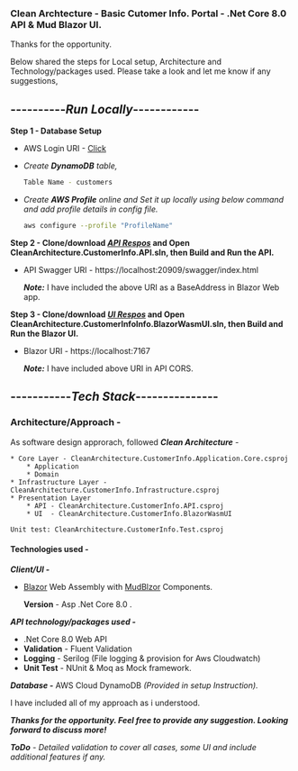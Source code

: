 ### Clean Archtecture  - Basic Cutomer Info. Portal - .Net Core 8.0 API & Mud Blazor UI.

Thanks for the opportunity.

Below shared the steps for Local setup, Architecture and Technology/packages used. Please take a look and let me know if any suggestions,

## ----------***Run Locally***------------

**Step 1 - Database Setup**
- AWS Login URI - [Click](https://eu-north-1.signin.aws.amazon.com/oauth?client_id=arn%3Aaws%3Asignin%3A%3A%3Aconsole%2Fcanvas&code_challenge=-m26WQEkVqwsCg763QAYC_Z6rt9OUnppe0_lYUnlgck&code_challenge_method=SHA-256&response_type=code&redirect_uri=https%3A%2F%2Fconsole.aws.amazon.com%2Fconsole%2Fhome%3FhashArgs%3D%2523%26isauthcode%3Dtrue%26nc2%3Dh_ct%26oauthStart%3D1721843669849%26src%3Dheader-signin%26state%3DhashArgsFromTB_eu-north-1_d5317d597a5dba4e)
- *Create **DynamoDB** table,*
  ```bash
  Table Name - customers
  ```

- *Create **AWS Profile** online and Set it up locally using below command and add profile details in config file.*
    ```bash
    aws configure --profile "ProfileName"
 
 
**Step 2 - Clone/download *[API Respos](https://github.com/rcadirvele/CleanArchitecture.CustomerInfoAPI.git)* and Open CleanArchitecture.CustomerInfo.API.sln, then Build and Run the API.**

- API Swagger URI - https://localhost:20909/swagger/index.html
    
    ***Note:*** I have included the above URI as a BaseAddress in Blazor Web app.


**Step 3 - Clone/download *[UI Respos](https://github.com/rcadirvele/CleanArchitecture.CustomerInfoUI.git)* and Open CleanArchitecture.CustomerInfoInfo.BlazorWasmUI.sln, then Build and Run the Blazor UI.**
- Blazor URI - https://localhost:7167

    ***Note:*** I have included above URI in API CORS.


## -----------***Tech Stack***---------------
### Architecture/Approach -

As software design approrach, followed ***Clean Architecture*** - 

    * Core Layer - CleanArchitecture.CustomerInfo.Application.Core.csproj
        * Application
        * Domain
    * Infrastructure Layer - CleanArchitecture.CustomerInfo.Infrastructure.csproj
    * Presentation Layer 
        * API - CleanArchitecture.CustomerInfo.API.csproj
        * UI  - CleanArchitecture.CustomerInfo.BlazorWasmUI
    
    Unit test: CleanArchitecture.CustomerInfo.Test.csproj

#### Technologies used - 

***Client/UI -*** 

- [Blazor](https://learn.microsoft.com/en-us/aspnet/core/blazor/?view=aspnetcore-8.0) Web Assembly with [MudBlzor](https://mudblazor.com/) Components.
    
    **Version** - Asp .Net Core 8.0 .
  
***API technology/packages used -*** 
- .Net Core 8.0 Web API 
- **Validation** - Fluent Validation
- **Logging** - Serilog (File logging & provision for Aws Cloudwatch)
- **Unit Test** - NUnit & Moq as Mock framework.

***Database -*** AWS Cloud DynamoDB *(Provided in setup Instruction).*

I have included all of my approach as i understood.

*****Thanks for the opportunity. Feel free to provide any suggestion. Looking forward to discuss more!*****

 
 
 
 
 ***ToDo*** *- Detailed validation to cover all cases, some UI and include additional features if any.*
